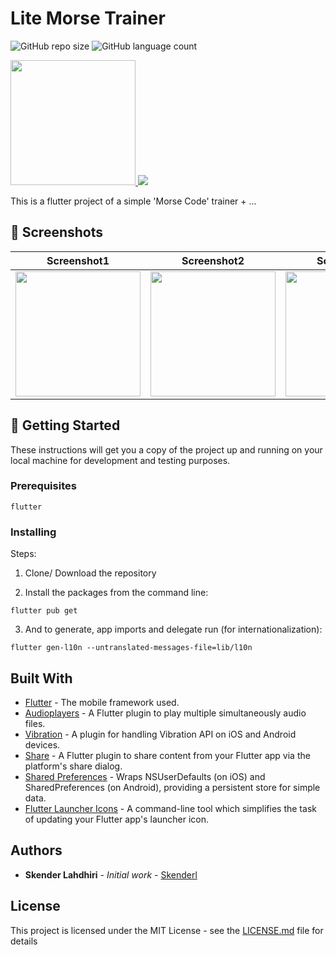 # Lite Morse Trainer

![GitHub repo size](https://img.shields.io/github/repo-size/skenderl/Flutter-LiteMorseTrainer)
![GitHub language count](https://img.shields.io/github/languages/count/skenderl/Flutter-LiteMorseTrainer)

<a href="https://play.google.com/store/apps/details?id=com.soloduo.morse_learn">
<img width="200"src="screenshots/play_store_badge.png">
</a>

<img src="screenshots/card.png">

This is a flutter project of a simple 'Morse Code' trainer + ...

## 📸 Screenshots

|                     Screenshot1                      |                     Screenshot2                      |                     Screenshot3                      |                     Screenshot4                      |
| :--------------------------------------------------: | :--------------------------------------------------: | :--------------------------------------------------: | :--------------------------------------------------: |
| <img src="screenshots/screenshot1.png" width="200"/> | <img src="screenshots/screenshot2.png" width="200"/> | <img src="screenshots/screenshot3.png" width="200"/> | <img src="screenshots/screenshot4.png" width="200"/> |

## 🏁 Getting Started

These instructions will get you a copy of the project up and running on your local machine for development and testing purposes.

### Prerequisites

```
flutter
```

### Installing

Steps:


1) Clone/ Download the repository

2) Install the packages from the command line:

```
flutter pub get
```

3) And to generate, app imports and delegate run (for internationalization):

```
flutter gen-l10n --untranslated-messages-file=lib/l10n
```

## Built With

- [Flutter](https://flutter.dev/) - The mobile framework used.
- [Audioplayers](https://github.com/luanpotter/audioplayers) - A Flutter plugin to play multiple simultaneously audio files.
- [Vibration](https://github.com/benjamindean/flutter_vibration) - A plugin for handling Vibration API on iOS and Android devices.
- [Share](https://github.com/flutter/plugins/tree/master/packages/share) - A Flutter plugin to share content from your Flutter app via the platform's share dialog.
- [Shared Preferences](https://github.com/flutter/plugins/tree/master/packages/shared_preferences) - Wraps NSUserDefaults (on iOS) and SharedPreferences (on Android), providing a persistent store for simple data.
- [Flutter Launcher Icons](https://github.com/fluttercommunity/flutter_launcher_icons) - A command-line tool which simplifies the task of updating your Flutter app's launcher icon.

## Authors

- **Skender Lahdhiri** - _Initial work_ - [Skenderl](https://github.com/skenderl)

## License

This project is licensed under the MIT License - see the [LICENSE.md](LICENSE.md) file for details
